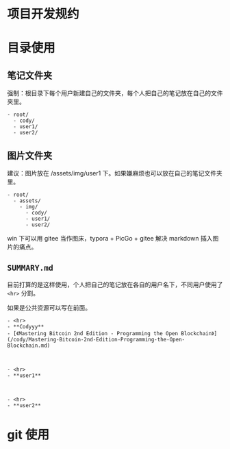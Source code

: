 # 项目开发规约



# 目录使用

## 笔记文件夹

<p class="icon notice" markdown="1"> 强制：根目录下每个用户新建自己的文件夹，每个人把自己的笔记放在自己的文件夹里。 </p>

```
- root/
  - cody/
  - user1/
  - user2/
```

## 图片文件夹

<p class="icon tips" markdown="1"> 建议：图片放在 /assets/img/user1 下。如果嫌麻烦也可以放在自己的笔记文件夹里。 </p>

```
- root/
  - assets/
    - img/
      - cody/
      - user1/
      - user2/
```

win 下可以用 gitee 当作图床，typora + PicGo + gitee 解决 markdown 插入图片的痛点。

## `SUMMARY.md`

目前打算的是这样使用，个人把自己的笔记放在各自的用户名下，不同用户使用了 `<hr>` 分割。

如果是公共资源可以写在前面。

```
- <hr>
- **Codyyy**
- [《Mastering Bitcoin 2nd Edition - Programming the Open Blockchain》](/cody/Mastering-Bitcoin-2nd-Edition-Programming-the-Open-Blockchain.md)



- <hr>
- **user1**



- <hr>
- **user2**
```





# git 使用